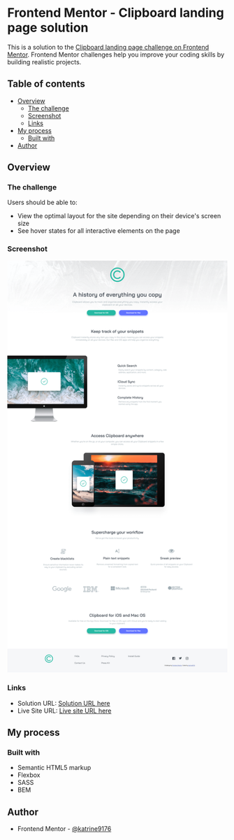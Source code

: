 # Frontend Mentor - Clipboard landing page solution

This is a solution to the [Clipboard landing page challenge on Frontend Mentor](https://www.frontendmentor.io/challenges/clipboard-landing-page-5cc9bccd6c4c91111378ecb9). Frontend Mentor challenges help you improve your coding skills by building realistic projects. 

## Table of contents

- [Overview](#overview)
  - [The challenge](#the-challenge)
  - [Screenshot](#screenshot)
  - [Links](#links)
- [My process](#my-process)
  - [Built with](#built-with)
- [Author](#author)

## Overview

### The challenge

Users should be able to:

- View the optimal layout for the site depending on their device's screen size
- See hover states for all interactive elements on the page

### Screenshot

![Desktop view of solution](./screenshots/Screenshot%202022-11-10%20at%2021-11-51%20Frontend%20Mentor%20Clipboard%20landing%20page.png)

### Links

- Solution URL: [Solution URL here](https://github.com/katrine9176/clipboarding-page-Frontendmentor)
- Live Site URL: [Live site URL here](https://katrine9176.github.io/clipboarding-page-Frontendmentor/)

## My process

### Built with

- Semantic HTML5 markup
- Flexbox
- SASS
- BEM

## Author

- Frontend Mentor - [@katrine9176](https://www.frontendmentor.io/profile/katrine9176)

